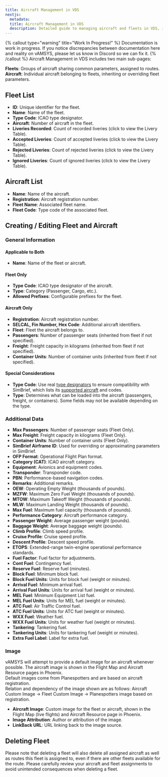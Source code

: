 ```yaml
---
title: Aircraft Management in VDS
nextjs:
  metadata:
  title: Aircraft Management in VDS
  description: Detailed guide to managing aircraft and fleets in VDS, including creating, editing, and configuring fleets and individual aircraft.
---
```

{% callout type="warning" title="Work In Progress!" %}
Documentation is work in progress. If you notice discrepancies between documentation here and reality on vAMSYS, please let us know in Discord so we can fix it.
{% /callout %}
Aircraft Management in VDS includes two main sub-pages:

**Fleets**: Groups of aircraft sharing common parameters, assigned to routes.  
**Aircraft**: Individual aircraft belonging to fleets, inheriting or overriding fleet parameters.

## Fleet List

- **ID**: Unique identifier for the fleet.
- **Name**: Name of the fleet.
- **Type Code**: ICAO type designator.
- **Aircraft**: Number of aircraft in the fleet.
- **Liveries Recorded**: Count of recorded liveries (click to view the Livery Table).
- **Accepted Liveries**: Count of accepted liveries (click to view the Livery Table).
- **Rejected Liveries**: Count of rejected liveries (click to view the Livery Table).
- **Ignored Liveries**: Count of ignored liveries (click to view the Livery Table).

## Aircraft List

- **Name**: Name of the aircraft.
- **Registration**: Aircraft registration number.
- **Fleet Name**: Associated fleet name.
- **Fleet Code**: Type code of the associated fleet.

## Creating / Editing Fleet and Aircraft

### General Information

#### Applicable to Both
- **Name**: Name of the fleet or aircraft.

#### Fleet Only
- **Type Code**: ICAO type designator of the aircraft.
- **Type**: Category (Passenger, Cargo, etc.).
- **Allowed Prefixes**: Configurable prefixes for the fleet.

#### Aircraft Only
- **Registration**: Aircraft registration number.
- **SELCAL, Fin Number, Hex Code**: Additional aircraft identifiers.
- **Fleet**: Fleet the aircraft belongs to.
- **Passengers**: Number of passenger seats (inherited from fleet if not specified).
- **Freight**: Freight capacity in kilograms (inherited from fleet if not specified).
- **Container Units**: Number of container units (inherited from fleet if not specified).

#### Special Considerations
- **Type Code**: Use real [type designators](https://en.wikipedia.org/wiki/List_of_aircraft_type_designators) to ensure compatibility with SimBrief, which lists its [supported aircraft](https://www.simbrief.com/home/?page=aircraft) and codes.
- **Type**: Determines what can be loaded into the aircraft (passengers, freight, or containers). Some fields may not be available depending on the type.

### Additional Data
- **Max Passengers**: Number of passenger seats (Fleet Only).
- **Max Freight**: Freight capacity in kilograms (Fleet Only).
- **Container Units**: Number of container units (Fleet Only).
- **SimBrief Airframe ID**: Used for overriding or approximating parameters in SimBrief.
- **OFP Format**: Operational Flight Plan format.
- **Category (CAT)**: ICAO aircraft category.
- **Equipment**: Avionics and equipment codes.
- **Transponder**: Transponder code.
- **PBN**: Performance-based navigation codes.
- **Remarks**: Additional remarks.
- **OEW**: Operating Empty Weight (thousands of pounds).
- **MZFW**: Maximum Zero Fuel Weight (thousands of pounds).
- **MTOW**: Maximum Takeoff Weight (thousands of pounds).
- **MLW**: Maximum Landing Weight (thousands of pounds).
- **Max Fuel**: Maximum fuel capacity (thousands of pounds).
- **Performance Category**: Aircraft performance category.
- **Passenger Weight**: Average passenger weight (pounds).
- **Baggage Weight**: Average baggage weight (pounds).
- **Climb Profile**: Climb speed profile.
- **Cruise Profile**: Cruise speed profile.
- **Descent Profile**: Descent speed profile.
- **ETOPS**: Extended-range twin-engine operational performance standards.
- **Fuel Factor**: Fuel factor for adjustments.
- **Cont Fuel**: Contingency fuel.
- **Reserve Fuel**: Reserve fuel (minutes).
- **Block Fuel**: Minimum block fuel.
- **Block Fuel Units**: Units for block fuel (weight or minutes).
- **Arrival Fuel**: Minimum arrival fuel.
- **Arrival Fuel Units**: Units for arrival fuel (weight or minutes).
- **MEL Fuel**: Minimum Equipment List fuel.
- **MEL Fuel Units**: Units for MEL fuel (weight or minutes).
- **ATC Fuel**: Air Traffic Control fuel.
- **ATC Fuel Units**: Units for ATC fuel (weight or minutes).
- **WXX Fuel**: Weather fuel.
- **WXX Fuel Units**: Units for weather fuel (weight or minutes).
- **Tankering**: Tankering fuel.
- **Tankering Units**: Units for tankering fuel (weight or minutes).
- **Extra Fuel Label**: Label for extra fuel.

### Image

vAMSYS will attempt to provide a default image for an aircraft whenever possible. The aircraft image is shown in the Flight Map and Aircraft Resource pages in Phoenix.  
Default images come from Planespotters and are based on aircraft registration.  
Relation and dependency of the image shown are as follows: Aircraft Custom Image -> Fleet Custom Image -> Planespotters image based on registration.

- **Aircraft Image**: Custom image for the fleet or aircraft, shown in the Flight Map (live flights) and Aircraft Resource page in Phoenix.
- **Image Attribution**: Author or attribution of the image.
- **LinkBack URL**: URL linking back to the image source.

## Deleting Fleet
Please note that deleting a fleet will also delete all assigned aircraft as well as routes this fleet is assigned to, even if there are other fleets available for the route. Please carefully review your aircraft and fleet assignments to avoid unintended consequences when deleting a fleet.